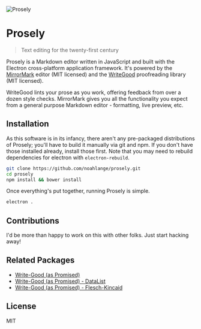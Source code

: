 ![Prosely](http://i.imgur.com/Ecskz94.png?1)

# Prosely
> Text editing for the twenty-first century

Prosely is a Markdown editor written in JavaScript and built with the Electron cross-platform application framework. It's powered by the [MirrorMark](http://musicbed.github.io/MirrorMark/) editor (MIT licensed) and the [WriteGood](https://github.com/btford/write-good) proofreading library (MIT licensed).

WriteGood lints your prose as you work, offering feedback from over a dozen style checks. MirrorMark gives you all the functionality you expect from a general purpose Markdown editor - formatting, live preview, etc.

## Installation

As this software is in its infancy, there aren't any pre-packaged distributions of Prosely; you'll have to build it manually via git and npm. If you don't have those installed already, install those first. Note that you may need to rebuild dependencies for electron with `electron-rebuild`.

```bash
git clone https://github.com/noahlange/prosely.git
cd prosely
npm install && bower install
```

Once everything's put together, running Prosely is simple.
```bash
electron .
```

## Contributions
I'd be more than happy to work on this with other folks. Just start hacking away!

## Related Packages

 - [Write-Good (as Promised)](https://github.com/noahlange/write-good-as-promised)
 - [Write-Good (as Promised) - DataList](https://github.com/noahlange/wgap-datalist)
 - [Write-Good (as Promised) - Flesch-Kincaid](https://github.com/noahlange/wgap-flesch-kincaid)

## License

MIT